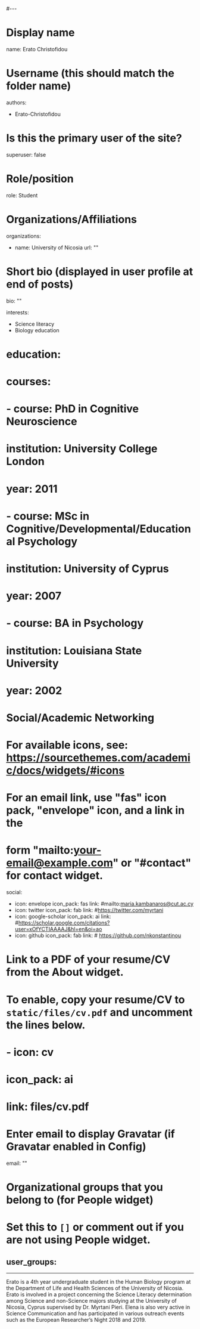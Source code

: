 #---
# Display name
name: Erato Christofidou

# Username (this should match the folder name)
authors:
- Erato-Christofidou

# Is this the primary user of the site?
superuser: false

# Role/position
role: Student

# Organizations/Affiliations
organizations:
- name: University of Nicosia
  url: ""

# Short bio (displayed in user profile at end of posts)
bio: ""

interests:
- Science literacy
- Biology education

# education:
#  courses:
#  - course: PhD in Cognitive Neuroscience
#    institution: University College London
#    year: 2011
#  - course: MSc in Cognitive/Developmental/Educational Psychology
#    institution: University of Cyprus
#    year: 2007
#  - course: BA in Psychology
#    institution: Louisiana State University
#    year: 2002

# Social/Academic Networking
# For available icons, see: https://sourcethemes.com/academic/docs/widgets/#icons
#   For an email link, use "fas" icon pack, "envelope" icon, and a link in the
#   form "mailto:your-email@example.com" or "#contact" for contact widget.
social:
- icon: envelope
  icon_pack: fas
  link: #mailto:maria.kambanaros@cut.ac.cy
- icon: twitter
  icon_pack: fab
  link: #https://twitter.com/myrtani 
- icon: google-scholar
  icon_pack: ai
  link: #https://scholar.google.com/citations?user=xOfYCTIAAAAJ&hl=en&oi=ao
- icon: github
  icon_pack: fab
  link: # https://github.com/nkonstantinou
# Link to a PDF of your resume/CV from the About widget.
# To enable, copy your resume/CV to `static/files/cv.pdf` and uncomment the lines below.  
# - icon: cv
#   icon_pack: ai
#   link: files/cv.pdf

# Enter email to display Gravatar (if Gravatar enabled in Config)
email: ""
  
# Organizational groups that you belong to (for People widget)
#   Set this to `[]` or comment out if you are not using People widget.  
user_groups:
- 

---
Erato is a 4th year undergraduate student in the Human Biology program at the Department of Life and Health Sciences of the University of Nicosia.
Erato is involved in a project concerning the Science Literacy determination among Science and non-Science majors studying at the University of Nicosia, Cyprus supervised by Dr. Myrtani Pieri.
Elena is also very active in Science Communication and has participated in various outreach events such as the European Researcher’s Night 2018 and 2019.
